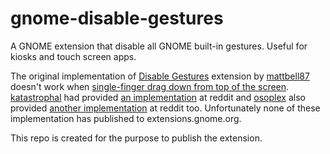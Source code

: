 # gnome-disable-gestures
A GNOME extension that disable all GNOME built-in gestures. Useful for kiosks and touch screen apps.

The original implementation of [Disable Gestures][1] extension by [mattbell87] doesn't
work when [single-finger drag down from top of the screen][2]. [katastrophal] had provided
[an implementation][3] at reddit and [osoplex] also provided [another implementation][4]
at reddit too. Unfortunately none of these implementation has published to extensions.gnome.org.

This repo is created for the purpose to publish the extension.


[1]: https://extensions.gnome.org/extension/1140/disable-gestures/
[2]: https://superuser.com/questions/1542018/how-to-disable-close-fullscreen-touchscreen-gesture-on-gnome-fedora
[3]: https://www.reddit.com/r/gnome/comments/ci6tf4/turn_off_touch_gesture_input_in_gnome_328ubuntu/ev2i0v1?utm_source=share&utm_medium=web2x&context=3
[4]: https://www.reddit.com/r/gnome/comments/ci6tf4/turn_off_touch_gesture_input_in_gnome_328ubuntu/ev5bfks?utm_source=share&utm_medium=web2x&context=3
[katastrophal]: https://www.reddit.com/user/katastrophal/
[mattbell87]: https://extensions.gnome.org/accounts/profile/mattbell87
[osoplex]: https://www.reddit.com/user/osoplex/
